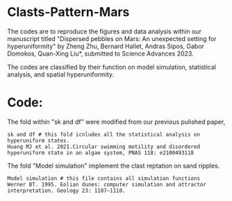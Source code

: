 # Clasts-Pattern-Mars
The codes are to reproduce the figures and data analysis within our manuscript titled "Dispersed pebbles on Mars: An unexpected setting for hyperuniformity" by Zheng Zhu, Bernard Hallet, Andras Sipos, Gabor Domokos, Quan-Xing Liu*, submitted to Science Advances 2023.

The codes are classified by their function on model simulation, statistical analysis, and spatial hyperuniformity. 


# Code:

The fold within "sk and df" were modified from our previous pulished paper,

    sk and df # this fold icnludes all the statistical analysis on hyperuniform states. 
    Huang MJ et al. 2021.Circular swimming motility and disordered hyperuniform state in an algae system, PNAS 118: e2100493118 

The fold "Model simulation"  implement the clast reptation on sand ripples.

    Model simulation # this file contains all simulation functions 
    Werner BT. 1995. Eolian dunes: computer simulation and attractor interpretation. Geology 23: 1107–1110.
